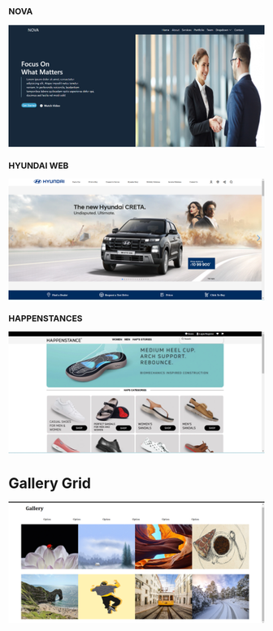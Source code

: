 <h3>NOVA</h3>
<img src="Bootstrap exam/Screenshot (4).png">
<h3>HYUNDAI WEB</h3>
<img src ="Hyundai web/images/Screenshot (5).png">
<h3>HAPPENSTANCES</h3>
<img src ="Happenstances/images/Screenshot (6).png">
<h1>Gallery Grid</h1>
<img src="Gallery Grid/images/Screenshot (8).png">
